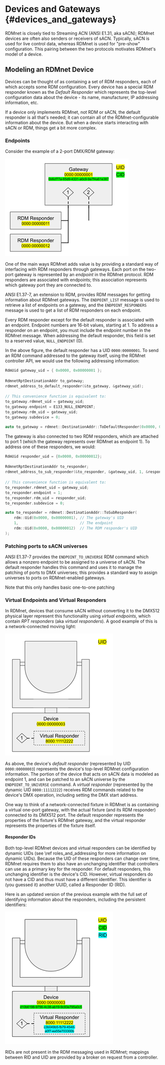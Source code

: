 # Devices and Gateways                                                      {#devices_and_gateways}

<!-- LANGUAGE_SELECTOR -->

RDMnet is closely tied to Streaming ACN (ANSI E1.31, aka sACN); RDMnet devices are often also
senders or receivers of sACN. Typically, sACN is used for live control data, whereas RDMnet is used
for "pre-show" configuration. This pairing between the two protocols motivates RDMnet's model of a
device.

## Modeling an RDMnet Device

Devices can be thought of as containing a set of RDM responders, each of which accepts some RDM
configuration. Every device has a special RDM responder known as the _Default Responder_ which
represents the top-level configuration data about the device - its name, manufacturer, IP
addressing information, etc.

If a device only implements RDMnet, not RDM or sACN, the default responder is all that's needed; it
can contain all of the RDMnet-configurable information about the device. But when a device starts
interacting with sACN or RDM, things get a bit more complex.

### Endpoints

Consider the example of a 2-port DMX/RDM gateway:

![A 2-port DMX/RDM Gateway](./2_port_gateway.png)

One of the main ways RDMnet adds value is by providing a standard way of interfacing with RDM
responders through gateways. Each port on the two-port gateway is represented by an _endpoint_ in
the RDMnet protocol. RDM responders are associated with endpoints; this association represents
which gateway port they are connected to.

ANSI E1.37-7, an extension to RDM, provides RDM messages for getting information about RDMnet
gateways. The `ENDPOINT_LIST` message is used to retrieve a list of endpoints on a gateway, and the
`ENDPOINT_RESPONDERS` message is used to get a list of RDM responders on each endpoint.

Every RDM responder except for the default responder is associated with an endpoint. Endpoint
numbers are 16-bit values, starting at 1. To address a responder on an endpoint, you must include
the endpoint number in the RDMnet message. When addressing the default responder, this field is set
to a reserved value, `NULL_ENDPOINT` (0).

In the above figure, the default responder has a UID `0000:00000001`. To send an RDM command
addressed to the gateway itself, using the RDMnet controller API, we would use the following
addressing information:

<!-- CODE_BLOCK_START -->
```c
RdmUid gateway_uid = { 0x0000, 0x00000001 };

RdmnetRptDestinationAddr to_gateway;
rdmnet_address_to_default_responder(&to_gateway, &gateway_uid);

// This convenience function is equivalent to:
to_gateway.rdmnet_uid = gateway_uid;
to_gateway.endpoint = E133_NULL_ENDPOINT;
to_gateway.rdm_uid = gateway_uid;
to_gateway.subdevice = 0;
```
<!-- CODE_BLOCK_MID -->
```cpp
auto to_gateway = rdmnet::DestinationAddr::ToDefaultResponder(0x0000, 0x00000001);
```
<!-- CODE_BLOCK_END -->

The gateway is also connected to two RDM responders, which are attached to port 1 (which the
gateway represents over RDMnet as endpoint 1). To address one of these responders, we would:

<!-- CODE_BLOCK_START -->
```c
RdmUid responder_uid = {0x0000, 0x00000012};

RdmnetRptDestinationAddr to_responder;
rdmnet_address_to_sub_responder(&to_responder, &gateway_uid, 1, &responder_uid);

// This convenience function is equivalent to:
to_responder.rdmnet_uid = gateway_uid;
to_responder.endpoint = 1;
to_responder.rdm_uid = responder_uid;
to_responder.subdevice = 0;
```
<!-- CODE_BLOCK_MID -->
```cpp
auto to_responder = rdmnet::DestinationAddr::ToSubResponder(
    rdm::Uid(0x0000, 0x00000001), // The gateway's UID
    1,                            // The endpoint
    rdm::Uid(0x0000, 0x00000012)  // The RDM responder's UID
);
```
<!-- CODE_BLOCK_END -->

### Patching ports to sACN universes

ANSI E1.37-7 provides the `ENDPOINT_TO_UNIVERSE` RDM command which allows a nonzero endpoint to be
assigned to a universe of sACN. The default responder handles this command and uses it to manage
the patching of ports to DMX universes; this provides a standard way to assign universes to ports
on RDMnet-enabled gateways.

Note that this only handles basic one-to-one patching 

### Virtual Endpoints and Virtual Responders

In RDMnet, devices that consume sACN without converting it to the DMX512 physical layer represent
this functionality using _virtual endpoints_, which contain _RPT responders_ (aka
_virtual responders_). A good example of this is a network-connected moving light:

![A networked fixture](./network_fixture.png)

As above, the device's _default responder_ (represented by UID `0000:00000003`) represents the
device's top-level RDMnet configuration information. The portion of the device that acts on sACN
data is modeled as endpoint 1, and can be patched to an sACN universe by the `ENDPOINT_TO_UNIVERSE`
command. A _virtual responder_ (represented by the dynamic UID `8000:11112222`) receives RDM
commands related to the device's DMX operation, including setting the DMX start address.

One way to think of a network-connected fixture in RDMnet is as containing a virtual one-port
gateway, with the actual fixture (and its RDM responder) connected to its DMX512 port. The default
responder represents the properties of the fixture's RDMnet gateway, and the virtual responder
represents the properties of the fixture itself.

#### Responder IDs

Both top-level RDMnet devices and virtual responders can be identified by dynamic UIDs (see
\ref roles_and_addressing for more information on dynamic UIDs). Because the UID of these
responders can change over time, RDMnet requires them to also have an unchanging identifier that
controllers can use as a primary key for the responder. For default responders, this unchanging
identifier is the device's CID. However, virtual responders do not have a CID and thus must have a
different identifier. This identifier is (you guessed it) another UUID, called a Responder ID
(RID).

Here is an updated version of the previous example with the full set of identifying information
about the responders, including the persistent identifiers:

![A networked fixture with persistent IDs shown](./network_fixture_2.png)

RIDs are not present in the RDM messaging used in RDMnet; mappings between RID and UID are provided
by a broker on request from a controller.
